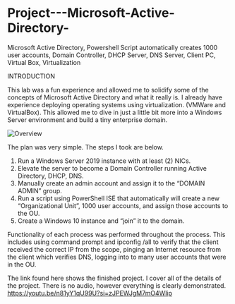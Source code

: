 # Project---Microsoft-Active-Directory-
Microsoft Active Directory, Powershell Script automatically creates 1000 user accounts, Domain Controller, DHCP Server, DNS Server, Client PC, Virtual Box, Virtualization

INTRODUCTION

This lab was a fun experience and allowed me to solidify some of the concepts of Microsoft Active Directory and what it really is. I already have experience deploying operating systems using virtualization. (VMWare and VirtualBox). This allowed me to dive in just a little bit more into a Windows Server environment and build a tiny enterprise domain.

![Overview](https://github.com/OmrSanchez/Project--Microsoft-Active-Directory-/assets/54558041/94708324-2e06-44bb-95e6-5a01a19d865c)

The plan was very simple. The steps I took are below.
1.	Run a Windows Server 2019 instance with at least (2) NICs. 
2.	Elevate the server to become a Domain Controller running Active Directory, DHCP, DNS.
4.	Manually create an admin account and assign it to the “DOMAIN ADMIN” group. 
5.	Run a script using PowerShell ISE that automatically will create a new “Organizational Unit”, 1000 user accounts, and assign those accounts to the OU. 
6.	Create a Windows 10 instance and “join” it to the domain. 
 
Functionality of each process was performed throughout the process. This includes using command prompt and ipconfig /all to verify that the client received the correct IP from the scope, pinging an Internet resource from the client which verifies DNS, logging into to many user accounts that were in the OU.

The link found here shows the finished project. I cover all of the details of the project. There is no audio, however everything is clearly demonstrated.
https://youtu.be/n81yY1qU99U?si=zJPEWJgM7mO4Wlip
